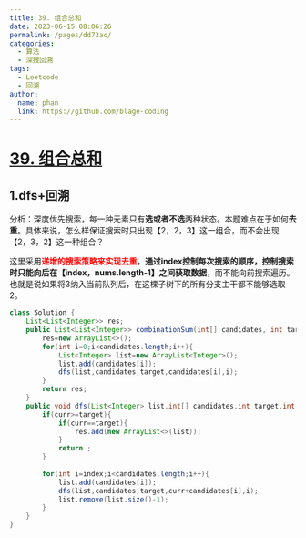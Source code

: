 ```yaml
---
title: 39. 组合总和
date: 2023-06-15 08:06:26
permalink: /pages/dd73ac/
categories:
  - 算法
  - 深搜回溯
tags:
  - Leetcode
  - 回溯
author: 
  name: phan
  link: https://github.com/blage-coding
---
```

# [39. 组合总和](https://leetcode.cn/problems/combination-sum/)

## 1.dfs+回溯

分析：深度优先搜索，每一种元素只有**选或者不选**两种状态。本题难点在于如何**去重**。具体来说，怎么样保证搜索时只出现【2，2，3】这一组合，而不会出现【2，3，2】这一种组合？

这里采用<font color="red">**递增的搜索策略来实现去重**</font>，**通过index控制每次搜索的顺序，控制搜索时只能向后在【index，nums.length-1】之间获取数据**，而不能向前搜索遍历。也就是说如果将3纳入当前队列后，在这棵子树下的所有分支主干都不能够选取2。

```java
class Solution {
    List<List<Integer>> res;
    public List<List<Integer>> combinationSum(int[] candidates, int target) {
        res=new ArrayList<>();
        for(int i=0;i<candidates.length;i++){
            List<Integer> list=new ArrayList<Integer>();
            list.add(candidates[i]);
            dfs(list,candidates,target,candidates[i],i);
        }
        return res;
    }
    public void dfs(List<Integer> list,int[] candidates,int target,int curr,int index){
        if(curr>=target){
            if(curr==target){
                res.add(new ArrayList<>(list));
            }
            return ;
        }
        
        for(int i=index;i<candidates.length;i++){
            list.add(candidates[i]);
            dfs(list,candidates,target,curr+candidates[i],i);
            list.remove(list.size()-1);
        }
    }
}
```